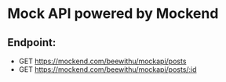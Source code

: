 # Mock API powered by Mockend

## Endpoint:

- GET https://mockend.com/beewithu/mockapi/posts
- GET https://mockend.com/beewithu/mockapi/posts/:id
